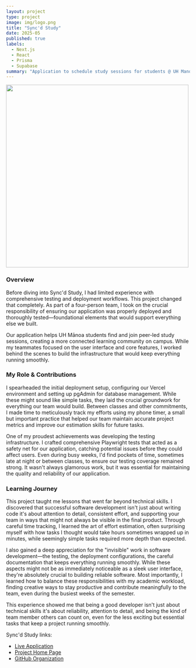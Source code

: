 ```yaml
---
layout: project
type: project
image: img/logo.png
title: "Sync'd Study"
date: 2025-05
published: true
labels:
  - Next.js
  - React
  - Prisma
  - Supabase
summary: "Application to schedule study sessions for students @ UH Manoa."
---
```


<img width="500px" src="../img/landing-page.gif" >

### Overview
Before diving into Sync'd Study, I had limited experience with comprehensive testing and deployment workflows. This project changed that completely. As part of a four-person team, I took on the crucial responsibility of ensuring our application was properly deployed and thoroughly tested—foundational elements that would support everything else we built.

Our application helps UH Mānoa students find and join peer-led study sessions, creating a more connected learning community on campus. While my teammates focused on the user interface and core features, I worked behind the scenes to build the infrastructure that would keep everything running smoothly.

### My Role & Contributions
I spearheaded the initial deployment setup, configuring our Vercel environment and setting up pgAdmin for database management. While these might sound like simple tasks, they laid the crucial groundwork for everything our team would build. Between classes and other commitments, I made time to meticulously track my efforts using my phone timer, a small but important practice that helped our team maintain accurate project metrics and improve our estimation skills for future tasks.

One of my proudest achievements was developing the testing infrastructure. I crafted comprehensive Playwright tests that acted as a safety net for our application, catching potential issues before they could affect users. Even during busy weeks, I'd find pockets of time, sometimes late at night or between classes, to ensure our testing coverage remained strong. It wasn't always glamorous work, but it was essential for maintaining the quality and reliability of our application.

### Learning Journey
This project taught me lessons that went far beyond technical skills. I discovered that successful software development isn't just about writing code it's about attention to detail, consistent effort, and supporting your team in ways that might not always be visible in the final product. Through careful time tracking, I learned the art of effort estimation, often surprising myself with how tasks I thought would take hours sometimes wrapped up in minutes, while seemingly simple tasks required more depth than expected.

I also gained a deep appreciation for the "invisible" work in software development—the testing, the deployment configurations, the careful documentation that keeps everything running smoothly. While these aspects might not be as immediately noticeable as a sleek user interface, they're absolutely crucial to building reliable software. Most importantly, I learned how to balance these responsibilities with my academic workload, finding creative ways to stay productive and contribute meaningfully to the team, even during the busiest weeks of the semester.

This experience showed me that being a good developer isn't just about technical skills it's about reliability, attention to detail, and being the kind of team member others can count on, even for the less exciting but essential tasks that keep a project running smoothly.

Sync'd Study links:
- [Live Application](https://syncdstudy.vercel.app)
- [Project Home Page](https://syncdstudy.github.io)
- [GitHub Organization](https://github.com/syncdstudy)
